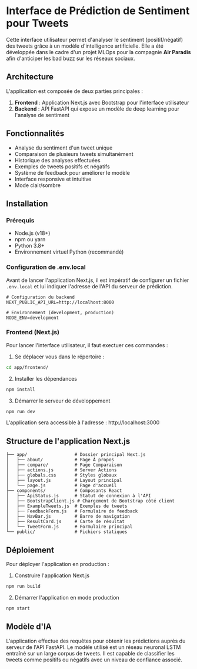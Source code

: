 # Interface de Prédiction de Sentiment pour Tweets

Cette interface utilisateur permet d'analyser le sentiment (positif/négatif) des tweets grâce à un modèle d'intelligence artificielle. Elle a été développée dans le cadre d'un projet MLOps pour la compagnie **Air Paradis** afin d'anticiper les bad buzz sur les réseaux sociaux.

## Architecture

L'application est composée de deux parties principales :

1. **Frontend** : Application Next.js avec Bootstrap pour l'interface utilisateur
2. **Backend** : API FastAPI qui expose un modèle de deep learning pour l'analyse de sentiment

## Fonctionnalités

- Analyse du sentiment d'un tweet unique
- Comparaison de plusieurs tweets simultanément
- Historique des analyses effectuées
- Exemples de tweets positifs et négatifs
- Système de feedback pour améliorer le modèle
- Interface responsive et intuitive
- Mode clair/sombre

## Installation

### Prérequis

- Node.js (v18+)
- npm ou yarn
- Python 3.8+
- Environnement virtuel Python (recommandé)

### Configuration de .env.local

Avant de lancer l'application Next.js, il est impératif de configurer un fichier `.env.local` et lui indiquer l'adresse de l'API du serveur de prédiction. 

```
# Configuration du backend
NEXT_PUBLIC_API_URL=http://localhost:8000

# Environnement (development, production)
NODE_ENV=development
```

### Frontend (Next.js)

Pour lancer l'interface utilisateur, il faut exectuer ces commandes :

1. Se déplacer vous dans le répertoire : 
```bash
cd app/frontend/
```

2. Installer les dépendances
```bash
npm install
```

3. Démarrer le serveur de développement
```bash
npm run dev
```

L'application sera accessible à l'adresse : http://localhost:3000

## Structure de l'application Next.js

```
├── app/                  # Dossier principal Next.js
│   ├── about/            # Page À propos
│   ├── compare/          # Page Comparaison
│   ├── actions.js        # Server Actions
│   ├── globals.css       # Styles globaux
│   ├── layout.js         # Layout principal
│   └── page.js           # Page d'accueil
├── components/           # Composants React
│   ├── ApiStatus.js      # Statut de connexion à l'API
│   ├── BootstrapClient.js # Chargement de Bootstrap côté client
│   ├── ExampleTweets.js  # Exemples de tweets
│   ├── FeedbackForm.js   # Formulaire de feedback
│   ├── NavBar.js         # Barre de navigation
│   ├── ResultCard.js     # Carte de résultat
│   └── TweetForm.js      # Formulaire principal
└── public/               # Fichiers statiques
```

## Déploiement

Pour déployer l'application en production :

1. Construire l'application Next.js
```bash
npm run build
```

2. Démarrer l'application en mode production
```bash
npm start
```

## Modèle d'IA

L'application effectue des requêtes pour obtenir les prédictions auprès du serveur de l'API FastAPI. Le modèle utilisé est un réseau neuronal LSTM entraîné sur un large corpus de tweets. Il est capable de classifier les tweets comme positifs ou négatifs avec un niveau de confiance associé.
